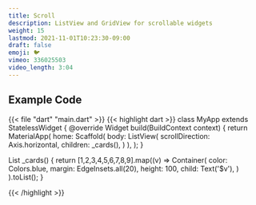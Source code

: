 ```yaml
---
title: Scroll
description: ListView and GridView for scrollable widgets
weight: 15
lastmod: 2021-11-01T10:23:30-09:00
draft: false
emoji: 🐦
vimeo: 336025503
video_length: 3:04
---
```


## Example Code

{{< file "dart" "main.dart" >}}
{{< highlight dart >}}
class MyApp extends StatelessWidget {
 @override
 Widget build(BuildContext context) {
   return MaterialApp(
     home: Scaffold(
       body: ListView(
         scrollDirection: Axis.horizontal,
         children: _cards(),
       )
     ),
   );
 }

 List<Widget> _cards() {
   return [1,2,3,4,5,6,7,8,9].map((v) => Container(
       color: Colors.blue,
       margin: EdgeInsets.all(20),
       height: 100,
       child: Text('$v'),
     )
   ).toList();
 }

{{< /highlight >}}